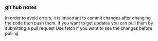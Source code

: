 ### git hub notes
In order to avoid errors, it is important to commit changes after changing the code then push them.
If you want to get updates you can pull them by submitting a pull request
Use fetch if you want to see the changes before pulling
